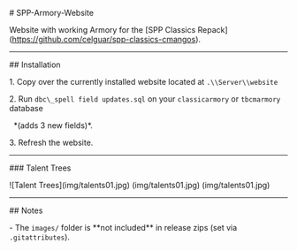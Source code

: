 \# SPP-Armory-Website



Website with working Armory for the \[SPP Classics Repack](https://github.com/celguar/spp-classics-cmangos).



---



\## Installation



1\. Copy over the currently installed website located at `.\\Server\\website`

2\. Run `dbc\_spell field updates.sql` on your `classicarmory` or `tbcmarmory` database  

&nbsp;  \*(adds 3 new fields)\*.

3\. Refresh the website.



---



\### Talent Trees

!\[Talent Trees](img/talents01.jpg)
(img/talents01.jpg)
(img/talents01.jpg)


---



\## Notes

\- The `images/` folder is \*\*not included\*\* in release zips (set via `.gitattributes`).






